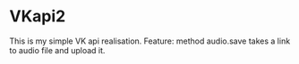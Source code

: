 # VKapi2
This is my simple VK api realisation. Feature: method audio.save takes a link to audio file and upload it.
